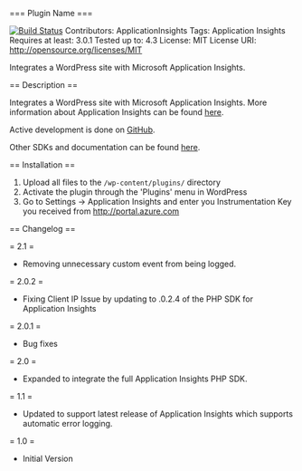 === Plugin Name ===

[![Build Status](https://travis-ci.org/Tiger66639/ApplicationInsights-WordPress.svg)](https://travis-ci.org/Tiger66639/ApplicationInsights-WordPress)
Contributors: ApplicationInsights
Tags: Application Insights
Requires at least: 3.0.1
Tested up to: 4.3
License: MIT
License URI: http://opensource.org/licenses/MIT

Integrates a WordPress site with Microsoft Application Insights.

== Description ==

Integrates a WordPress site with Microsoft Application Insights. More information about Application Insights can be found <a href='http://azure.microsoft.com/en-us/documentation/articles/app-insights-get-started/'>here</a>. 

Active development is done on <a href='https://github.com/Microsoft/AppInsights-WordPress'>GitHub</a>. 

Other SDKs and documentation can be found <a href='https://github.com/Microsoft/AppInsights-Home'>here</a>.

== Installation ==

1. Upload all files to the `/wp-content/plugins/` directory
2. Activate the plugin through the 'Plugins' menu in WordPress
3. Go to Settings -> Application Insights and enter you Instrumentation Key you received from http://portal.azure.com

== Changelog ==

= 2.1 =
* Removing unnecessary custom event from being logged. 

= 2.0.2 =
* Fixing Client IP Issue by updating to .0.2.4 of the PHP SDK for Application Insights

= 2.0.1 =
* Bug fixes

= 2.0 =
* Expanded to integrate the full Application Insights PHP SDK.

= 1.1 =
* Updated to support latest release of Application Insights which supports automatic error logging.

= 1.0 =
* Initial Version



